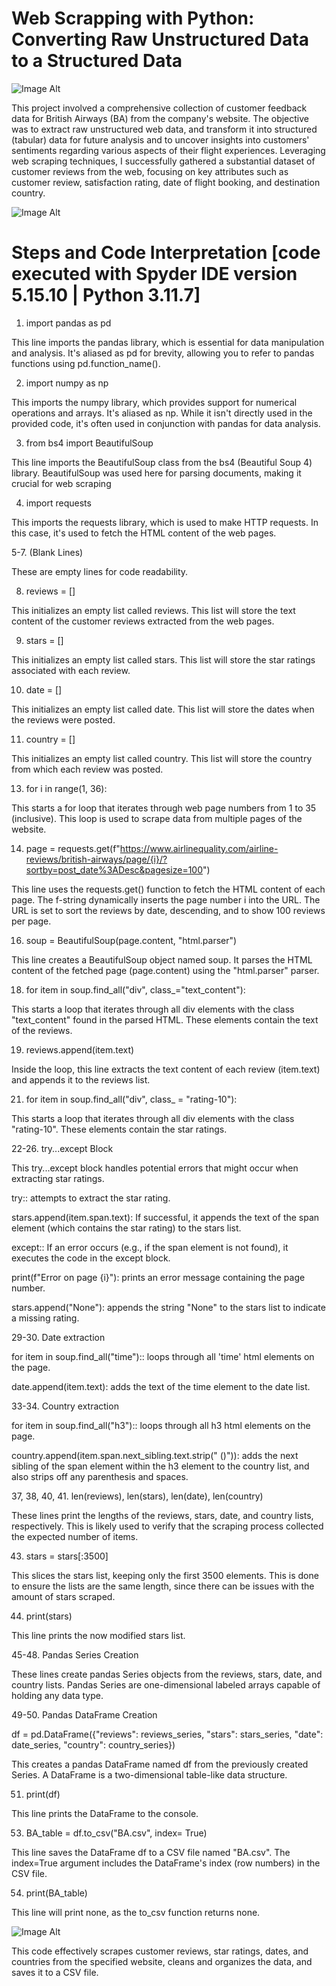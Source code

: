 # Web Scrapping with Python: Converting Raw Unstructured Data to a Structured Data

![Image Alt](https://github.com/eziukwuinnocent/Web-Scrapping-with-Python-Converting-Raw-Unstructured-Data-to-a-Structured-Data/blob/e7fc0adc6e42573035978c4d46820fcc1c8b0558/british-airways.jpg)

This project involved a comprehensive collection of customer feedback data for British Airways (BA) from the company's website. The objective was to extract raw unstructured web data, and transform it into structured (tabular) data for future analysis and to uncover insights into customers' sentiments regarding various aspects of their flight experiences. Leveraging web scraping techniques, I successfully gathered a substantial dataset of customer reviews from the web, focusing on key attributes such as customer review, satisfaction rating, date of flight booking, and destination country.

![Image Alt](https://github.com/eziukwuinnocent/Web-Scrapping-with-Python-Converting-Raw-Unstructured-Data-to-a-Structured-Data/blob/c5766b5a52d8924a17b7df4f931333ffc82f79c2/British_Airways_web_scrape.png)

# Steps and Code Interpretation [code executed with Spyder IDE version 5.15.10 | Python 3.11.7]

1. import pandas as pd

This line imports the pandas library, which is essential for data manipulation and analysis. It's aliased as pd for brevity, allowing you to refer to pandas functions using pd.function_name().

2. import numpy as np

This imports the numpy library, which provides support for numerical operations and arrays. It's aliased as np. While it isn't directly used in the provided code, it's often used in conjunction with pandas for data analysis.

3. from bs4 import BeautifulSoup

This line imports the BeautifulSoup class from the bs4 (Beautiful Soup 4) library. BeautifulSoup was used here for parsing documents, making it crucial for web scraping

4. import requests

This imports the requests library, which is used to make HTTP requests. In this case, it's used to fetch the HTML content of the web pages.

5-7. (Blank Lines)

These are empty lines for code readability.

8. reviews = []

This initializes an empty list called reviews. This list will store the text content of the customer reviews extracted from the web pages.

9. stars = []

This initializes an empty list called stars. This list will store the star ratings associated with each review.

10. date = []

This initializes an empty list called date. This list will store the dates when the reviews were posted.

11. country = []

This initializes an empty list called country. This list will store the country from which each review was posted.

13. for i in range(1, 36):

This starts a for loop that iterates through web page numbers from 1 to 35 (inclusive). This loop is used to scrape data from multiple pages of the website.

14. page = requests.get(f"https://www.airlinequality.com/airline-reviews/british-airways/page/{i}/?sortby=post_date%3ADesc&pagesize=100")

This line uses the requests.get() function to fetch the HTML content of each page. The f-string dynamically inserts the page number i into the URL. The URL is set to sort the reviews by date, descending, and to show 100 reviews per page.

16. soup = BeautifulSoup(page.content, "html.parser")

This line creates a BeautifulSoup object named soup. It parses the HTML content of the fetched page (page.content) using the "html.parser" parser.

18. for item in soup.find_all("div", class_="text_content"):

This starts a loop that iterates through all div elements with the class "text_content" found in the parsed HTML. These elements contain the text of the reviews.

19. reviews.append(item.text)

Inside the loop, this line extracts the text content of each review (item.text) and appends it to the reviews list.

21. for item in soup.find_all("div", class_ = "rating-10"):

This starts a loop that iterates through all div elements with the class "rating-10". These elements contain the star ratings.

22-26. try...except Block

This try...except block handles potential errors that might occur when extracting star ratings.

try:: attempts to extract the star rating.

stars.append(item.span.text): If successful, it appends the text of the span element (which contains the star rating) to the stars list.

except:: If an error occurs (e.g., if the span element is not found), it executes the code in the except block.

print(f"Error on page {i}"): prints an error message containing the page number.

stars.append("None"): appends the string "None" to the stars list to indicate a missing rating.

29-30. Date extraction

for item in soup.find_all("time"):: loops through all 'time' html elements on the page.

date.append(item.text): adds the text of the time element to the date list.

33-34. Country extraction

for item in soup.find_all("h3"):: loops through all h3 html elements on the page.

country.append(item.span.next_sibling.text.strip(" ()")): adds the next sibling of the span element within the h3 element to the country list, and also strips off any parenthesis and spaces.

37, 38, 40, 41. len(reviews), len(stars), len(date), len(country)

These lines print the lengths of the reviews, stars, date, and country lists, respectively. This is likely used to verify that the scraping process collected the expected number of items.

43. stars = stars[:3500]

This slices the stars list, keeping only the first 3500 elements. This is done to ensure the lists are the same length, since there can be issues with the amount of stars scraped.

44. print(stars)

This line prints the now modified stars list.

45-48. Pandas Series Creation

These lines create pandas Series objects from the reviews, stars, date, and country lists. Pandas Series are one-dimensional labeled arrays capable of holding any data type.

49-50. Pandas DataFrame Creation

df = pd.DataFrame({"reviews": reviews_series, "stars": stars_series, "date": date_series, "country": country_series})

This creates a pandas DataFrame named df from the previously created Series. A DataFrame is a two-dimensional table-like data structure.

51. print(df)

This line prints the DataFrame to the console.

53. BA_table = df.to_csv("BA.csv", index= True)

This line saves the DataFrame df to a CSV file named "BA.csv". The index=True argument includes the DataFrame's index (row numbers) in the CSV file.

54. print(BA_table)

This line will print none, as the to_csv function returns none.

![Image Alt](https://github.com/eziukwuinnocent/Web-Scrapping-with-Python-Converting-Raw-Unstructured-Data-to-a-Structured-Data/blob/999074dbdea9010ef739ea94ee05fa215c6e3b99/Executed_Successfully.PNG)

This code effectively scrapes customer reviews, star ratings, dates, and countries from the specified website, cleans and organizes the data, and saves it to a CSV file.
